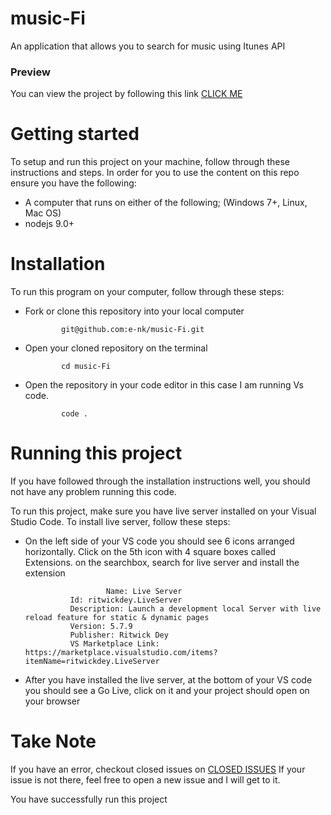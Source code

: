 # music-Fi
An application that allows you to search for music using Itunes API

<h3>Preview</h3> 

You can view the project by following this link [CLICK ME](https://e-nk.github.io/music-Fi/)

# Getting started
To setup and run this project on your machine, follow through these instructions and steps.
In order for you to use the content on this repo ensure you have the following:

- A computer that runs on either of the following; (Windows 7+, Linux, Mac OS)
- nodejs 9.0+

# Installation
To run this program on your computer, follow through these steps:
  - Fork or clone this repository into your local computer

                git@github.com:e-nk/music-Fi.git
  - Open your cloned repository on the terminal

                cd music-Fi
  - Open the repository in your code editor in this case I am running Vs code.

                code .

# Running this project
If you have followed through the installation instructions well, you should not have any problem running this code.

To run this project, make sure you have live server installed on your Visual Studio Code. To install live server, follow these steps:

- On the left side of your VS code you should see 6 icons arranged horizontally. Click on the 5th icon with 4 square boxes called Extensions. on the searchbox, search for live server and install the extension

                        Name: Live Server
                Id: ritwickdey.LiveServer
                Description: Launch a development local Server with live reload feature for static & dynamic pages
                Version: 5.7.9
                Publisher: Ritwick Dey
                VS Marketplace Link: https://marketplace.visualstudio.com/items?itemName=ritwickdey.LiveServer


- After you have installed the live server, at the bottom of your VS code you should see a Go Live, click on it and your project should open on your browser

<h1>Take Note</h1>

If you have an error, checkout closed issues on [CLOSED ISSUES](https://github.com/e-nk/music-Fi/issues/) If your issue is not there, feel free to open a new issue and I will get to it.

You have successfully run this project
